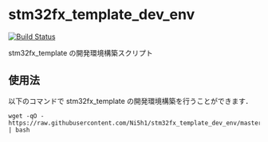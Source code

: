 # stm32fx_template_dev_env
[![Build Status](https://travis-ci.org/Ni5h1/stm32fx_template_dev_env.svg?branch=master)](https://travis-ci.org/Ni5h1/stm32fx_template_dev_env)

stm32fx_template の開発環境構築スクリプト

## 使用法

以下のコマンドで stm32fx_template の開発環境構築を行うことができます．

```shell
wget -qO - https://raw.githubusercontent.com/Ni5h1/stm32fx_template_dev_env/master/install.sh | bash
```
